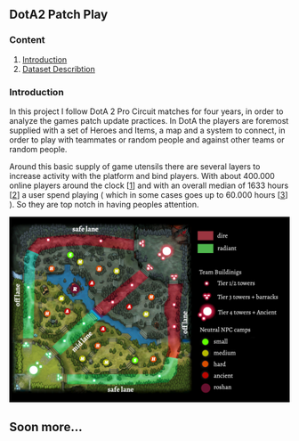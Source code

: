 ## DotA2 Patch Play ##

### Content
1. [Introduction](#introduction)
2. [Dataset Describtion]


### Introduction

In this project I follow DotA 2 Pro Circuit matches for four years, in order to analyze the games patch update practices.
In DotA the players are foremost supplied with a set of Heroes and Items, a map and a system to connect, in order to play with teammates or random people and against other teams or random people.

Around this basic supply of game utensils there are several layers to increase activity with the platform and bind players. With about 400.000 online players around the clock [[1]] and with an overall  median of 1633 hours [[2]] a user spend playing  ( which in some cases goes up to 60.000 hours [[3]] ). So they are top notch in having peoples attention.



![DotA2-Minimap][img1]

## Soon more... ##

[1]:https://steamcharts.com/app/570#All 
[2]:https://howlongis.io/app/570/Dota+2 
[3]:https://steamladder.com/ladder/playtime/570/ 

[Dataset Describtion]: dataset/readme.md "Dataset Describtion"


[img1]: figures/dota2_minimap.png "DotA2-Minimap Link"



